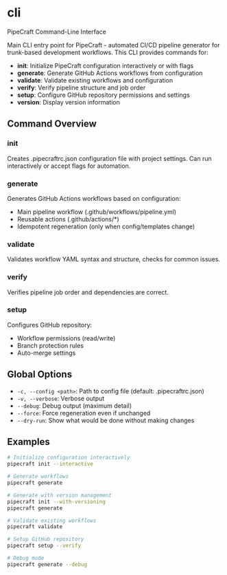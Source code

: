 # cli

PipeCraft Command-Line Interface

Main CLI entry point for PipeCraft - automated CI/CD pipeline generator for
trunk-based development workflows. This CLI provides commands for:

- **init**: Initialize PipeCraft configuration interactively or with flags
- **generate**: Generate GitHub Actions workflows from configuration
- **validate**: Validate existing workflows and configuration
- **verify**: Verify pipeline structure and job order
- **setup**: Configure GitHub repository permissions and settings
- **version**: Display version information

## Command Overview

### init

Creates .pipecraftrc.json configuration file with project settings.
Can run interactively or accept flags for automation.

### generate

Generates GitHub Actions workflows based on configuration:

- Main pipeline workflow (.github/workflows/pipeline.yml)
- Reusable actions (.github/actions/\*)
- Idempotent regeneration (only when config/templates change)

### validate

Validates workflow YAML syntax and structure, checks for common issues.

### verify

Verifies pipeline job order and dependencies are correct.

### setup

Configures GitHub repository:

- Workflow permissions (read/write)
- Branch protection rules
- Auto-merge settings

## Global Options

- `-c, --config <path>`: Path to config file (default: .pipecraftrc.json)
- `-v, --verbose`: Verbose output
- `--debug`: Debug output (maximum detail)
- `--force`: Force regeneration even if unchanged
- `--dry-run`: Show what would be done without making changes

## Examples

```bash
# Initialize configuration interactively
pipecraft init --interactive

# Generate workflows
pipecraft generate

# Generate with version management
pipecraft init --with-versioning
pipecraft generate

# Validate existing workflows
pipecraft validate

# Setup GitHub repository
pipecraft setup --verify

# Debug mode
pipecraft generate --debug
```
